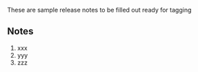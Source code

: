 These are sample release notes to be filled out ready for tagging

Notes
-----

1. xxx
2. yyy
3. zzz
